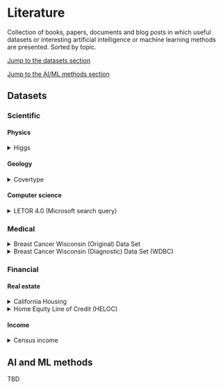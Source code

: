 # Literature

Collection of books, papers, documents and blog posts in which useful datasets or interesting artificial intelligence or machine learning methods are presented. Sorted by topic.

[Jump to the datasets section](#datasets)

[Jump to the AI/ML methods section](#ai-and-ml-methods)

## Datasets

### Scientific

#### Physics

<details>
<summary>Higgs</summary>

Dataset source:
[OpenML](https://www.openml.org/search?type=data&status=active&id=45549)
</details>

#### Geology

<details>
<summary>Covertype</summary>

Dataset source:
[UCI ML repository](https://archive.ics.uci.edu/dataset/31/covertype)
</details>

#### Computer science

<details>
<summary>LETOR 4.0 (Microsoft search query)</summary>

Dataset source:
[OpenML](https://www.openml.org/search?type=data&status=active&id=45579)
</details>


### Medical

<details>
<summary>Breast Cancer Wisconsin (Original) Data Set</summary>

Dataset source:
[OpenML](https://www.openml.org/search?type=data&sort=runs&id=15&status=active)
</details>

<details>
<summary>Breast Cancer Wisconsin (Diagnostic) Data Set (WDBC)</summary>

Dataset source:
[OpenML](https://www.openml.org/search?type=data&sort=runs&id=1510&status=active)
</details>

### Financial

#### Real estate

<details>
<summary>California Housing</summary>

Dataset source:
[StatLib repository](https://www.dcc.fc.up.pt/~ltorgo/Regression/cal_housing.html)
</details>

<details>
<summary>Home Equity Line of Credit (HELOC)</summary>

Dataset source:
[OpenML](https://www.openml.org/search?type=data&status=active&id=45554)
</details>

#### Income

<details>
<summary>Census income</summary>

Dataset source:
[UCI ML repository](https://archive.ics.uci.edu/dataset/20/census+income)
</details>

## AI and ML methods

TBD
